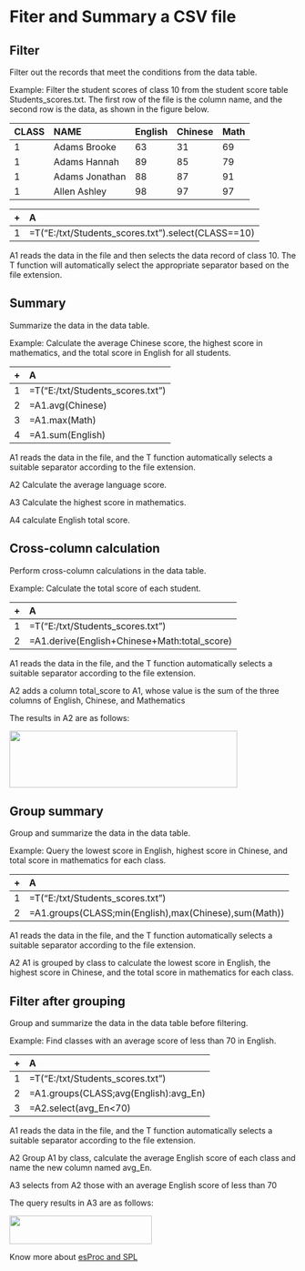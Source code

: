 # Fiter and Summary a CSV file

## Filter

Filter out the records that meet the conditions from the data table.

Example: Filter the student scores of class 10 from the student score table Students_scores.txt. The first row of the file is the column name, and the second row is the data, as shown in the figure below.

|CLASS|NAME|English|Chinese|Math|
|:-|:-|:-|:-|:-|
|1|Adams Brooke|63|31|69|
|1|Adams Hannah|89|85|79|
|1|Adams Jonathan|88|87|91|
|1|Allen Ashley|98|97|97|


|+|A|
|:-|:-|
|1|=T(“E:/txt/Students_scores.txt”).select(CLASS==10)|

A1 reads the data in the file and then selects the data record of class 10. The T function will automatically select the appropriate separator based on the file extension. 

## Summary

Summarize the data in the data table.

Example: Calculate the average Chinese score, the highest score in mathematics, and the total score in English for all students.

|+|A|
|:-|:-|
|1|=T(“E:/txt/Students_scores.txt”)|
|2|=A1.avg(Chinese)|
|3|=A1.max(Math)|
|4|=A1.sum(English)|

A1 reads the data in the file, and the T function automatically selects a suitable separator according to the file extension.  

A2 Calculate the average language score.

A3 Calculate the highest score in mathematics.  

A4 calculate English total score.

## Cross-column calculation 

Perform cross-column calculations in the data table.

Example: Calculate the total score of each student.

|+|A|
|:-|:-|
|1|=T(“E:/txt/Students_scores.txt”)|
|2|=A1.derive(English+Chinese+Math:total_score)|

A1 reads the data in the file, and the T function automatically selects a suitable separator according to the file extension.  

A2 adds a column total_score to A1, whose value is the sum of the three columns of English, Chinese, and Mathematics  

The results in A2 are as follows:

<img src="http://img.raqsoft.com.cn/uploads/0319/16161389300009086.png" width="400" height="100">

## Group summary  
Group and summarize the data in the data table.

Example: Query the lowest score in English, highest score in Chinese, and total score in mathematics for each class.

|+|A|
|:-|:-|
|1|=T(“E:/txt/Students_scores.txt”)|
|2|=A1.groups(CLASS;min(English),max(Chinese),sum(Math))|

A1 reads the data in the file, and the T function automatically selects a suitable separator according to the file extension.  

A2 A1 is grouped by class to calculate the lowest score in English, the highest score in Chinese, and the total score in mathematics for each class. 

## Filter after grouping

Group and summarize the data in the data table before filtering.

Example: Find classes with an average score of less than 70 in English.

|+|A|
|:-|:-|
|1|=T(“E:/txt/Students_scores.txt”)|
|2|=A1.groups(CLASS;avg(English):avg_En)|
|3|=A2.select(avg_En<70)|

A1 reads the data in the file, and the T function automatically selects a suitable separator according to the file extension.  

A2 Group A1 by class, calculate the average English score of each class and name the new column named avg_En.  

A3 selects from A2 those with an average English score of less than 70  

The query results in A3 are as follows:

<img src="http://img.raqsoft.com.cn/uploads/0319/16161389470007bb0.png" width="250" height="50">

Know more about [esProc and SPL](http://www.raqsoft.com/p/script-over-csv-xls)

